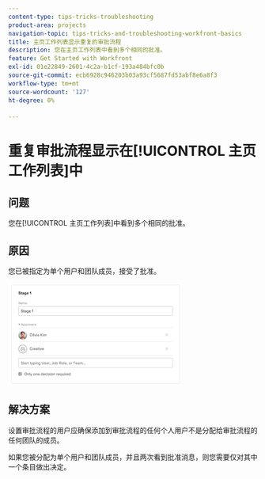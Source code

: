 ```yaml
---
content-type: tips-tricks-troubleshooting
product-area: projects
navigation-topic: tips-tricks-and-troubleshooting-workfront-basics
title: 主页工作列表显示重复的审批流程
description: 您在主页工作列表中看到多个相同的批准。
feature: Get Started with Workfront
exl-id: 01e22849-2601-4c2a-b1cf-193a484bfc0b
source-git-commit: ecb6928c946203b03a93cf5687fd53abf8e6a8f3
workflow-type: tm+mt
source-wordcount: '127'
ht-degree: 0%

---
```


# 重复审批流程显示在[!UICONTROL 主页工作列表]中

## 问题

您在[!UICONTROL 主页工作列表]中看到多个相同的批准。

## 原因

您已被指定为单个用户和团队成员，接受了批准。

![](assets/stages-approval-350x208.png)

## 解决方案

设置审批流程的用户应确保添加到审批流程的任何个人用户不是分配给审批流程的任何团队的成员。

如果您被分配为单个用户和团队成员，并且两次看到批准消息，则您需要仅对其中一个条目做出决定。
